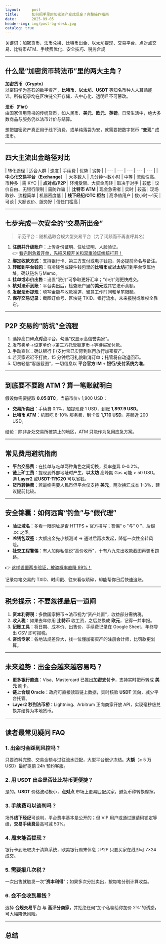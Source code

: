 ```yaml
---
layout:     post
title:      如何把手里的加密资产变成现金？完整操作指南
date:       2025-09-05
header-img: img/post-bg-desk.jpg
catalog: true
---
```


关键词：加密货币、法币兑换、比特币出金、以太坊提现、交易平台、点对点交易、比特币ATM、手续费优化、安全技巧、税务合规

---

## 什么是“加密货币转法币”里的两大主角？

**加密货币（Crypto）**  
以密码学为基石的数字资产，**比特币**、**以太坊**、**USDT** 等知名币种人人耳熟能详。所有记录均在区块链公开存储，去中心化、透明且不可篡改。

**法币（Fiat）**  
由国家信用背书的传统货币，如人民币、**美元**、**欧元**、**英镑**。日常生活中，绝大多数商品与服务仍以法币计价与结算。

想把加密资产真正用于线下消费，或单纯落袋为安，就需要把数字货币 **“变现”** 成法币。

---

## 四大主流出金路径对比

| 转化途径 | 适合人群 | 速度 | 手续费 | 优势 | 劣势 |
| --- | --- | --- | --- | --- |
| **中心化交易平台（Exchange）** | 大多数人 | 几分钟～数小时 | 中等 | 流动性高、币种多 | 需 KYC |
| **点对点/P2P** | 环境受限、大资金周转 | 取决于对手 | 较低 | 议价自由、无银行限制 | 需防诈骗 |
| **比特币 ATM** | 现金急需者 | 实时 | 较高 | 现场取钞、流程简单 | 机器密度低 |
| **线下经纪/OTC 柜台** | 高净值用户 | 数小时～1天 | 可谈 | 大额议价、服务好 | 信任门槛高 |

---

## 七步完成一次安全的“**交易所出金**”

> 示范平台：随机选取合规大型交易平台（为了词频而不再直呼其名）

1. **注册并升级账户**：上传身份证明、住址证明、人脸验证。  
   👉 [看完别急着开单，先把风控开关和双重验证统统打开！](https://okxdog.com/)
2. **绑定收款方式**：支持银行卡、第三方支付或电子钱包，务必提前命名与备注。  
3. **转账到平台钱包**：将冷钱包或硬件钱包里的**比特币**或**以太坊**打到平台专属地址，确认链名与Memo。  
4. **挂单或市价出售**：设置“限价”可争取更好汇率；“市价”则更快成交。  
5. **核对法币到账**：平台卖出后，检查账户里的**美元**或其它法币余额。  
6. **发起法币提现**：填写金额与收款渠道，留意工作时间和单笔限额。  
7. **保存交易记录**：截图订单号、区块链 TXID、银行流水，未来报税或维权全靠它。

---

## P2P 交易的“防坑”全流程

1. 选择高口碑**点对点**平台，勾选“仅显示高信誉卖家”。  
2. 发布卖单→设定单价→第三方托管锁定币→等待买家付款。  
3. 手动查账：确认银行卡/支付宝已实际到账再放行加密资产。  
4. 若买家迟迟不打款，15 分钟后可礼貌取消订单；托管将自动退回币。  
5. 切勿轻信“客服截图”，一切信息以 **平台官方 IM + 银行/支付系统为准**。

---

## 到底要不要跑 ATM？算一笔账就明白

假设你需要提取 **0.05 BTC**，当前市价≈ 1,900 USD：

- **交易所卖出**：手续费 0.1%，加提现费 1 USD，到账 **1,897.9 USD**。  
- **比特币 ATM**：机器吃 8-10% 服务费，到卡仅 **1,710 USD**。差额近 200 USD。

结论：除非身处交易所被禁止的地区，ATM 只能作为急用应急方案。

---

## 常见费用避坑指南

- **平台交易费**：在挂单与吃单两种角色之间切换，费率差异 0–0.2%。  
- **链上矿工费**：提现到外部地址时产生，**以太坊** 高峰期 Gas 可能 > 50 USD。选 **Layer2** 或**USDT-TRC20** 可以省钱。  
- **货币转换费**：若最终需要人民币但平台仅支持 **美元**，两次换汇成本 1–3%，建议提前比较。

---

## 安全锦囊：如何远离“钓鱼”与“假代理”

- **验证域名**：多看一眼网址是否 HTTPS + 官方拼写；警惕“ o ”与“ 0 ”、后缀 .cc 之类。  
- **冷钱包双签**：大额出金先小额测试 → 通过后再次发起，降低一次性全转风险。  
- **社交工程警惕**：有人加你私信说“高价收币”，十有八九先出收款截图再骗币跑路。  

👉 [这样设置两步验证，被盗概率直降 99%！](https://okxdog.com/)

记录每笔交易的 TXID、时间戳、往来看似琐碎，却能帮你日后快速追账。

---

## 税务提示：不要忽视最后一道闸

1. **资本利得税**：多数国家把币→法币视为“资产处置”，收益部分需纳税。  
2. **收入税**：如果去年你用 **比特币** 收工资，之后兑换成 **欧元**，记得一并申报。  
3. **记账工具**：将日期、成本价、出售价、手续费记录在 Google Sheet，年终导出 CSV 即可报税。  
4. **咨询专家**：各地法规差异大，找一位懂加密资产的注册会计师，比罚款更划算。

---

## 未来趋势：出金会越来越容易吗？

- **更多银行直连**：Visa、Mastercard 已推出**加密支付卡**，支持实时把币转成 **美元** 刷卡。  
- **链上合规 Oracle**：政府可直接读取链上数据，实时核验 **USDT** 流向，减少平台托管。  
- **Layer2 秒到法币桥**：Lightning、Arbitrum 正向商家开放 API，实现毫秒级兑换并结算为本地货币。  

---

## 读者最常见疑问 FAQ

### 1. 出金时会踩到风控吗？  
只要资料完整、交易金额与过往流水匹配，大型平台很少冻结。**大额**（≥ 5 万 USD）最好提前 24h 预约客服。

### 2. 用 USDT 出金是否比比特币更便捷？  
是的。**USDT** 价格波动极小，**点对点** 市场上更易匹配买家，避免币种转换摩擦。

### 3. 手续费可以谈判吗？  
场外**线下经纪**可谈判，平台费率基本是公开的；但 VIP 用户或通过邀请码锁定等级，**交易手续费**最高可减 50%。

### 4. 周末能否提现？  
银行卡到账取决于清算系统，欧美银行周末休息；P2P 只要买家在线即可 7×24 成交。

### 5. 需要报几次税？  
一次出售就触发一次“**资本利得**”；如果多次分批卖出，按每笔分别计算收益。

### 6. 会不会收到黑钱？  
选择 **合规交易平台** 与 **高评分商家**，并拒绝任何“加个私聊给你加价 2%”的诱惑，可大幅降低风险。

---

## 总结